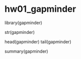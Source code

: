 hw01\_gapminder
================

library(gapminder)

str(gapminder)

head(gapminder) tail(gapminder)

summary(gapminder)

